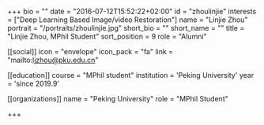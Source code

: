 +++
bio = ""
date = "2016-07-12T15:52:22+02:00"
id = "zhoulinjie"
interests = ["Deep Learning Based Image/video Restoration"]
name = "Linjie Zhou"
portrait = "/portraits/zhoulinjie.jpg"
short_bio = ""
short_name = ""
title = "Linjie Zhou, MPhil Student"
sort_position = 9
role = "Alumni"

[[social]]
    icon = "envelope"
    icon_pack = "fa"
    link = "mailto:ljzhou@pku.edu.cn"

[[education]]
    course = "MPhil student"
    institution = 'Peking University'
    year = 'since 2019.9'

[[organizations]]
    name = "Peking University"
    role = "MPhil Student"

+++


